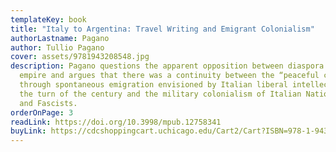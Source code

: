 ```yaml
---
templateKey: book
title: "Italy to Argentina: Travel Writing and Emigrant Colonialism"
authorLastname: Pagano
author: Tullio Pagano
cover: assets/9781943208548.jpg
description: Pagano questions the apparent opposition between diaspora and
  empire and argues that there was a continuity between the “peaceful conquest”
  through spontaneous emigration envisioned by Italian liberal intellectuals at
  the turn of the century and the military colonialism of Italian Nationalists
  and Fascists.
orderOnPage: 3
readLink: https://doi.org/10.3998/mpub.12758341
buyLink: https://cdcshoppingcart.uchicago.edu/Cart2/Cart?ISBN=978-1-943208-54-8&PRESS=amherst
---
```


